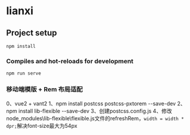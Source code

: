 # lianxi

## Project setup
```
npm install
```

### Compiles and hot-reloads for development
```
npm run serve
```

### 移动端模版 + Rem 布局适配
0、vue2 + vant2
1、npm install postcss postcss-pxtorem --save-dev
2、npm install lib-flexible --save-dev
3、创建postcss.config.js
4、修改node_modules\lib-flexible\flexible.js文件的refreshRem，`width = width * dpr;`解决font-size最大为54px
